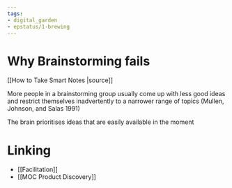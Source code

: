 ```yaml
---
tags: 
- digital_garden
- epstatus/1-brewing
---
```

# Why Brainstorming fails
[[How to Take Smart Notes |source]]

More people in a brainstorming group usually come up with less good ideas and restrict themselves inadvertently to a narrower range of topics (Mullen, Johnson, and Salas 1991)

The brain prioritises ideas that are easily available in the moment

# Linking
+ [[Facilitation]]
+ [[MOC Product Discovery]]